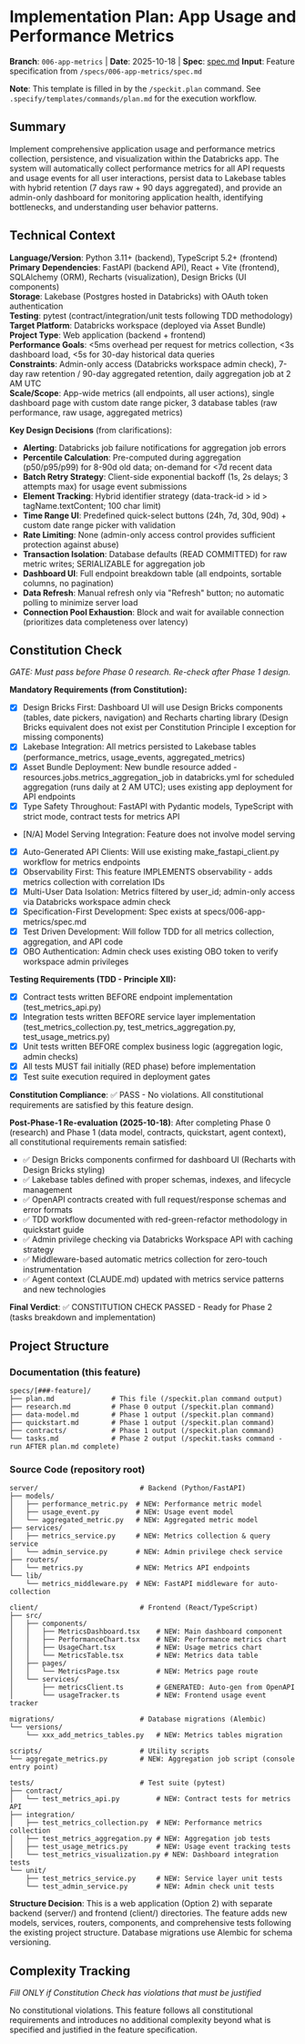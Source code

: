 # Implementation Plan: App Usage and Performance Metrics

**Branch**: `006-app-metrics` | **Date**: 2025-10-18 | **Spec**: [spec.md](./spec.md)
**Input**: Feature specification from `/specs/006-app-metrics/spec.md`

**Note**: This template is filled in by the `/speckit.plan` command. See `.specify/templates/commands/plan.md` for the execution workflow.

## Summary

Implement comprehensive application usage and performance metrics collection, persistence, and visualization within the Databricks app. The system will automatically collect performance metrics for all API requests and usage events for all user interactions, persist data to Lakebase tables with hybrid retention (7 days raw + 90 days aggregated), and provide an admin-only dashboard for monitoring application health, identifying bottlenecks, and understanding user behavior patterns.

## Technical Context

**Language/Version**: Python 3.11+ (backend), TypeScript 5.2+ (frontend)  
**Primary Dependencies**: FastAPI (backend API), React + Vite (frontend), SQLAlchemy (ORM), Recharts (visualization), Design Bricks (UI components)  
**Storage**: Lakebase (Postgres hosted in Databricks) with OAuth token authentication  
**Testing**: pytest (contract/integration/unit tests following TDD methodology)  
**Target Platform**: Databricks workspace (deployed via Asset Bundle)  
**Project Type**: Web application (backend + frontend)  
**Performance Goals**: <5ms overhead per request for metrics collection, <3s dashboard load, <5s for 30-day historical data queries  
**Constraints**: Admin-only access (Databricks workspace admin check), 7-day raw retention / 90-day aggregated retention, daily aggregation job at 2 AM UTC  
**Scale/Scope**: App-wide metrics (all endpoints, all user actions), single dashboard page with custom date range picker, 3 database tables (raw performance, raw usage, aggregated metrics)

**Key Design Decisions** (from clarifications):
- **Alerting**: Databricks job failure notifications for aggregation job errors
- **Percentile Calculation**: Pre-computed during aggregation (p50/p95/p99) for 8-90d old data; on-demand for <7d recent data
- **Batch Retry Strategy**: Client-side exponential backoff (1s, 2s delays; 3 attempts max) for usage event submissions
- **Element Tracking**: Hybrid identifier strategy (data-track-id > id > tagName.textContent; 100 char limit)
- **Time Range UI**: Predefined quick-select buttons (24h, 7d, 30d, 90d) + custom date range picker with validation
- **Rate Limiting**: None (admin-only access control provides sufficient protection against abuse)
- **Transaction Isolation**: Database defaults (READ COMMITTED) for raw metric writes; SERIALIZABLE for aggregation job
- **Dashboard UI**: Full endpoint breakdown table (all endpoints, sortable columns, no pagination)
- **Data Refresh**: Manual refresh only via "Refresh" button; no automatic polling to minimize server load
- **Connection Pool Exhaustion**: Block and wait for available connection (prioritizes data completeness over latency)

## Constitution Check

*GATE: Must pass before Phase 0 research. Re-check after Phase 1 design.*

**Mandatory Requirements (from Constitution):**
- [x] Design Bricks First: Dashboard UI will use Design Bricks components (tables, date pickers, navigation) and Recharts charting library (Design Bricks equivalent does not exist per Constitution Principle I exception for missing components)
- [x] Lakebase Integration: All metrics persisted to Lakebase tables (performance_metrics, usage_events, aggregated_metrics)
- [x] Asset Bundle Deployment: New bundle resource added - resources.jobs.metrics_aggregation_job in databricks.yml for scheduled aggregation (runs daily at 2 AM UTC); uses existing app deployment for API endpoints
- [x] Type Safety Throughout: FastAPI with Pydantic models, TypeScript with strict mode, contract tests for metrics API
- [N/A] Model Serving Integration: Feature does not involve model serving
- [x] Auto-Generated API Clients: Will use existing make_fastapi_client.py workflow for metrics endpoints
- [x] Observability First: This feature IMPLEMENTS observability - adds metrics collection with correlation IDs
- [x] Multi-User Data Isolation: Metrics filtered by user_id; admin-only access via Databricks workspace admin check
- [x] Specification-First Development: Spec exists at specs/006-app-metrics/spec.md
- [x] Test Driven Development: Will follow TDD for all metrics collection, aggregation, and API code
- [x] OBO Authentication: Admin check uses existing OBO token to verify workspace admin privileges

**Testing Requirements (TDD - Principle XII):**
- [x] Contract tests written BEFORE endpoint implementation (test_metrics_api.py)
- [x] Integration tests written BEFORE service layer implementation (test_metrics_collection.py, test_metrics_aggregation.py, test_usage_metrics.py)
- [x] Unit tests written BEFORE complex business logic (aggregation logic, admin checks)
- [x] All tests MUST fail initially (RED phase) before implementation
- [x] Test suite execution required in deployment gates

**Constitution Compliance**: ✅ PASS - No violations. All constitutional requirements are satisfied by this feature design.

**Post-Phase-1 Re-evaluation (2025-10-18)**:
After completing Phase 0 (research) and Phase 1 (data model, contracts, quickstart, agent context), all constitutional requirements remain satisfied:
- ✅ Design Bricks components confirmed for dashboard UI (Recharts with Design Bricks styling)
- ✅ Lakebase tables defined with proper schemas, indexes, and lifecycle management
- ✅ OpenAPI contracts created with full request/response schemas and error formats
- ✅ TDD workflow documented with red-green-refactor methodology in quickstart guide
- ✅ Admin privilege checking via Databricks Workspace API with caching strategy
- ✅ Middleware-based automatic metrics collection for zero-touch instrumentation
- ✅ Agent context (CLAUDE.md) updated with metrics service patterns and new technologies

**Final Verdict**: ✅ CONSTITUTION CHECK PASSED - Ready for Phase 2 (tasks breakdown and implementation)

## Project Structure

### Documentation (this feature)

```
specs/[###-feature]/
├── plan.md              # This file (/speckit.plan command output)
├── research.md          # Phase 0 output (/speckit.plan command)
├── data-model.md        # Phase 1 output (/speckit.plan command)
├── quickstart.md        # Phase 1 output (/speckit.plan command)
├── contracts/           # Phase 1 output (/speckit.plan command)
└── tasks.md             # Phase 2 output (/speckit.tasks command - run AFTER plan.md complete)
```

### Source Code (repository root)

```
server/                         # Backend (Python/FastAPI)
├── models/
│   ├── performance_metric.py  # NEW: Performance metric model
│   ├── usage_event.py         # NEW: Usage event model
│   └── aggregated_metric.py   # NEW: Aggregated metric model
├── services/
│   ├── metrics_service.py     # NEW: Metrics collection & query service
│   └── admin_service.py       # NEW: Admin privilege check service
├── routers/
│   └── metrics.py             # NEW: Metrics API endpoints
└── lib/
    └── metrics_middleware.py  # NEW: FastAPI middleware for auto-collection

client/                         # Frontend (React/TypeScript)
├── src/
│   ├── components/
│   │   ├── MetricsDashboard.tsx    # NEW: Main dashboard component
│   │   ├── PerformanceChart.tsx    # NEW: Performance metrics chart
│   │   ├── UsageChart.tsx          # NEW: Usage metrics chart
│   │   └── MetricsTable.tsx        # NEW: Metrics data table
│   ├── pages/
│   │   └── MetricsPage.tsx         # NEW: Metrics page route
│   └── services/
│       ├── metricsClient.ts        # GENERATED: Auto-gen from OpenAPI
│       └── usageTracker.ts         # NEW: Frontend usage event tracker

migrations/                     # Database migrations (Alembic)
└── versions/
    └── xxx_add_metrics_tables.py   # NEW: Metrics tables migration

scripts/                        # Utility scripts
└── aggregate_metrics.py        # NEW: Aggregation job script (console entry point)

tests/                          # Test suite (pytest)
├── contract/
│   └── test_metrics_api.py         # NEW: Contract tests for metrics API
├── integration/
│   ├── test_metrics_collection.py  # NEW: Performance metrics collection
│   ├── test_metrics_aggregation.py # NEW: Aggregation job tests
│   ├── test_usage_metrics.py       # NEW: Usage event tracking tests
│   └── test_metrics_visualization.py # NEW: Dashboard integration tests
└── unit/
    ├── test_metrics_service.py     # NEW: Service layer unit tests
    └── test_admin_service.py       # NEW: Admin check unit tests
```

**Structure Decision**: This is a web application (Option 2) with separate backend (server/) and frontend (client/) directories. The feature adds new models, services, routers, components, and comprehensive tests following the existing project structure. Database migrations use Alembic for schema versioning.

## Complexity Tracking

*Fill ONLY if Constitution Check has violations that must be justified*

No constitutional violations. This feature follows all constitutional requirements and introduces no additional complexity beyond what is specified and justified in the feature specification.
